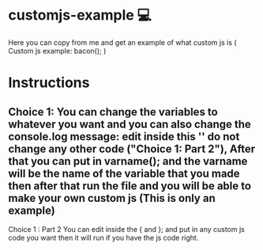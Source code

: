 # customjs-example 💻
Here you can copy from me and get an example of what custom js is ( Custom js example: bacon(); )
# Instructions
Choice 1:
You can change the variables to whatever you want and you can also
change the console.log message: edit inside this '' do not change 
any other code ("Choice 1: Part 2"), After that you can put in varname(); and the varname
will be the name of the variable that you made then after that run the file
and you will be able to make your own custom js (This is only an example)
-----------------------------------------------------------------------------------------------------------------------------------------
Choice 1 : Part 2 
You can edit inside the { and }; and put in any custom js code you want
then it will run if you have the js code right.
